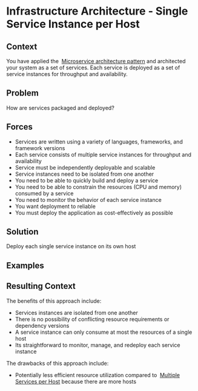 [comment]: [Architecture](ReadMe.MD)

Infrastructure Architecture - Single Service Instance per Host
============================================================


 
Context
-------

You have applied the  [Microservice architecture
pattern](https://microservices.io/patterns/microservices.html) and
architected your system as a set of services. Each service is deployed
as a set of service instances for throughput and availability.

Problem
-------

How are services packaged and deployed?

Forces
------

-   Services are written using a variety of languages, frameworks, and
    framework versions
-   Each service consists of multiple service instances for throughput
    and availability
-   Service must be independently deployable and scalable
-   Service instances need to be isolated from one another
-   You need to be able to quickly build and deploy a service
-   You need to be able to constrain the resources (CPU and memory)
    consumed by a service
-   You need to monitor the behavior of each service instance
-   You want deployment to reliable
-   You must deploy the application as cost-effectively as possible

Solution
--------

Deploy each single service instance on its own host

Examples
--------

Resulting Context
-----------------

The benefits of this approach include:

-   Services instances are isolated from one another
-   There is no possibility of conflicting resource requirements or
    dependency versions
-   A service instance can only consume at most the resources of a
    single host
-   Its straightforward to monitor, manage, and redeploy each service
    instance

The drawbacks of this approach include:

-   Potentially less efficient resource utilization compared to 
    [Multiple Services per
    Host](https://microservices.io/patterns/deployment/multiple-services-per-host.html) because
    there are more hosts



 



